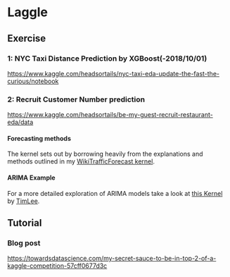 # Laggle

## Exercise
### 1: NYC Taxi Distance Prediction by XGBoost(-2018/10/01)  
https://www.kaggle.com/headsortails/nyc-taxi-eda-update-the-fast-the-curious/notebook  

### 2: Recruit Customer Number prediction 
https://www.kaggle.com/headsortails/be-my-guest-recruit-restaurant-eda/data  

#### Forecasting methods  
The kernel sets out by borrowing heavily from the explanations and methods outlined in my [WikiTrafficForecast kernel](https://www.kaggle.com/headsortails/wiki-traffic-forecast-exploration-wtf-eda).  

#### ARIMA Example  
For a more detailed exploration of ARIMA models take a look at [this Kernel](https://www.kaggle.com/timolee/feeling-hungry-a-beginner-s-guide-to-arima-models) by [TimLee](https://www.kaggle.com/timolee).  



## Tutorial
### Blog post
https://towardsdatascience.com/my-secret-sauce-to-be-in-top-2-of-a-kaggle-competition-57cff0677d3c  
